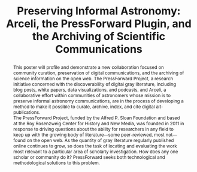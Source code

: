---
abstract: 'This poster will profile and demonstrate a new collaboration focused on
  community curation, preservation of digital communications, and the archiving of
  science information on the open web. The PressForward Project, a research initiative
  concerned with the discoverability of digital gray literature, including blog posts,
  white papers, data visualizations, and podcasts, and Arceli, a collaborative effort
  within communities of astronomers whose mission is to preserve informal astronomy
  communications, are in the process of developing a method to make it possible to
  curate, archive, index, and cite digital alt-publications.


  The PressForward Project, funded by the Alfred P. Sloan Foundation and based at
  the Roy Rosenzweig Center for History and New Media, was founded in 2011 in response
  to driving questions about the ability for researchers in any field to keep up with
  the growing body of literature—some peer-reviewed, most not—found on the open web.
  As the quantity of gray literature regularly published online continues to grow,
  so does the task of locating and evaluating the work most relevant to a particular
  area of scholarly investigation. How does any one scholar or community do it? PressForward
  seeks both technological and methodological solutions to this problem.'
creators:
- Westcott, Stephanie
- Cruz, Kelle
- Olson, Eric
date: null
document_url: https://services.phaidra.univie.ac.at/api/object/o:429610/download
grand_parent: iPRES
institutions: []
keywords:
- digital preservation
- digital curation
- chapel hill
landing_page_url: https://phaidra.univie.ac.at/o:429610
language: eng
layout: publication
license: CC BY 4.0 International
notes_url: null
parent: iPRES 2015
publication_type: poster
size: 254600
slides_url: null
source_name: iPRES
stream_url: null
title: 'Preserving Informal Astronomy: Arceli, the PressForward Plugin, and the Archiving
  of Scientific Communications'
year: 2015
---